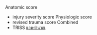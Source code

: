 Anatomic score
- injury severity score
Physiologic score
- revised trauma score
Combined
- TRISS [แอพคำนวณ](https://www.mdapp.co/trauma-injury-severity-score-triss-calculator-277/)